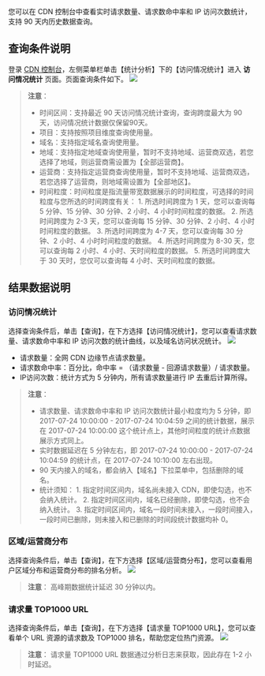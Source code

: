 您可以在 CDN 控制台中查看实时请求数量、请求数命中率和 IP 访问次数统计，支持 90 天内历史数据查询。

## 查询条件说明
登录 [CDN 控制台](http://console.tcecqpoc.fsphere.cn/cdn)，左侧菜单栏单击【统计分析】下的【访问情况统计】进入 **访问情况统计** 页面。页面查询条件如下。
![](http://imgcache.tcecqpoc.fsphere.cn/image/main.qcloudimg.com/raw/77bc42af5f52359996123568c213c43b.png)
> **注意**：
> + 时间区间：支持最近 90 天访问情况统计查询，查询跨度最大为 90 天，访问情况统计数据仅保留90天。
> + 项目：支持按照项目维度查询使用量。
> + 域名：支持指定域名查询使用量。
> + 地域：支持指定地域查询使用量，暂时不支持地域、运营商双选，若您选择了地域，则运营商需设置为【全部运营商】。
> + 运营商：支持指定运营商查询使用量，暂时不支持地域、运营商双选，若您选择了运营商，则地域需设置为【全部地区】。
> + 时间粒度：时间粒度是指流量带宽数据展示的时间粒度，可选择的时间粒度与您所选的时间跨度有关：
	1. 所选时间跨度为 1 天，您可以查询每 5 分钟、15 分钟、30 分钟、2 小时、4 小时时间粒度的数据。
	2. 所选时间跨度为 2-3 天，您可以查询每 15 分钟、30 分钟、2 小时、4 小时时间粒度的数据。
	3. 所选时间跨度为 4-7 天，您可以查询每 30 分钟、2 小时、4 小时时间粒度的数据。
	4. 所选时间跨度为 8-30 天，您可以查询每 2 小时、4 小时、天时间粒度的数据。
	5. 所选时间跨度大于 30 天时，您仅可以查询每 4 小时、天时间粒度的数据。

## 结果数据说明
### 访问情况统计
选择查询条件后，单击【查询】，在下方选择【访问情况统计】，您可以查看请求数量、请求数命中率和 IP 访问次数的统计曲线，以及域名访问状况统计。
![](http://imgcache.tcecqpoc.fsphere.cn/image/main.qcloudimg.com/raw/9a05eced93f9b48874008f554ade75b6.png)
+ 请求数量：全网 CDN 边缘节点请求数量。
+ 请求数命中率：百分比，命中率 = （请求数量 - 回源请求数量）/ 请求数量。
+ IP访问次数：统计方式为 5 分钟内，所有请求数量进行 IP 去重后计算所得。

> **注意**：
> + 请求数量、请求数命中率和 IP 访问次数统计最小粒度均为 5 分钟，即 2017-07-24 10:00:00 - 2017-07-24 10:04:59 之间的统计数据，展示在 2017-07-24 10:00:00 这个统计点上，其他时间粒度的统计点数据展示方式同上。
> + 实时数据延迟在 5 分钟左右，即 2017-07-24 10:00:00 - 2017-07-24 10:04:59 的统计点，在 2017-07-24 10:10:00 左右出现。
> + 90 天内接入的域名，都会纳入【域名】下拉菜单中，包括删除的域名。
> + 统计须知：
	1. 指定时间区间内，域名尚未接入 CDN，即使勾选，也不会纳入统计。
	2. 指定时间区间内，域名已经删除，即使勾选，也不会纳入统计。
	3. 指定时间区间内，域名一段时间未接入，一段时间接入，一段时间已删除，则未接入和已删除的时间段统计数据均补 0。

### 区域/运营商分布
选择查询条件后，单击【查询】，在下方选择【区域/运营商分布】，您可以查看用户区域分布和运营商分布的排名分析。
![](http://imgcache.tcecqpoc.fsphere.cn/image/main.qcloudimg.com/raw/eb16e629f6696fb8a1dd583f253e1b8e.png)
> **注意**：
> 高峰期数据统计延迟 30 分钟以内。

### 请求量 TOP1000 URL
选择查询条件后，单击【查询】，在下方选择【请求量 TOP1000 URL】，您可以查看单个 URL 资源的请求数及 TOP1000 排名，帮助您定位热门资源。
![](http://imgcache.tcecqpoc.fsphere.cn/image/main.qcloudimg.com/raw/b726260a353aae2be7f59b5107486e22.png)
> **注意**：
> 请求量 TOP1000 URL 数据通过分析日志来获取，因此存在 1-2 小时延迟。